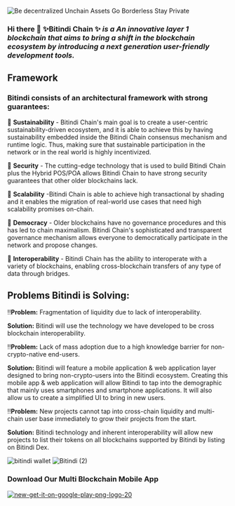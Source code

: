 ![Be decentralized Unchain Assets  Go Borderless  Stay Private](https://user-images.githubusercontent.com/91164084/193469304-1842c566-c827-4115-bdef-96a1999107bc.png)




### Hi there 👋 ✨Bitindi Chain ✨  *is a  An innovative layer 1 blockchain that aims to bring a shift in the blockchain ecosystem by introducing a next generation user-friendly development tools.*


## Framework

### Bitindi consists of an architectural framework with strong guarantees:


🦄 **Sustainability** - Bitindi Chain's main goal is to create a user-centric sustainability-driven ecosystem, and it is able to achieve this by having sustainability embedded inside the Bitindi Chain consensus mechanism and runtime logic. Thus, making sure that sustainable participation in the network or in the real world is highly incentivized.


🦄 **Security** - The cutting-edge technology that is used to build Bitindi Chain plus the Hybrid POS/POA allows Bitindi Chain to have strong security guarantees that other older blockchains lack.


🦄 **Scalability** -Bitindi Chain is able to achieve high transactional by shading and it enables the migration of real-world use cases that need high scalability promises on-chain.


🦄 **Democracy** - Older blockchains have no governance procedures and this has led to chain maximalism. Bitindi Chain's sophisticated and transparent governance mechanism allows everyone to democratically participate in the network and propose changes.


🦄 **Interoperability** - Bitindi Chain has the ability to interoperate with a variety of blockchains, enabling cross-blockchain transfers of any type of data through bridges.


## Problems Bitindi is Solving:

‼️**Problem:** Fragmentation of liquidity due to lack of interoperability.

**Solution:** Bitindi will use the technology we have developed to be cross blockchain interoperability.


‼️**Problem:** Lack of mass adoption due to a high knowledge barrier for non-crypto-native end-users. 

**Solution:** Bitindi will feature a mobile application & web application layer designed to bring non-crypto-users into the Bitindi ecosystem. Creating this mobile app & web application will allow Bitindi to tap into the demographic that mainly uses smartphones and smartphone applications. It will also allow us to create a simplified UI to bring in new users.


‼️**Problem:** New projects cannot tap into cross-chain liquidity and multi-chain user base immediately to grow their projects from the start. 

**Solution:** Bitindi technology and inherent interoperability will allow new projects to list their tokens on all blockchains supported by Bitindi by listing on Bitindi Dex.

![bitindi wallet](https://user-images.githubusercontent.com/91164084/193708282-fb4c9278-3e7d-45b9-822f-5252e58b010e.png)
![Bitindi (2)](https://user-images.githubusercontent.com/91164084/194360623-d04f5514-eb71-49ee-8002-4e1d3956053f.png)




### Download Our Multi Blockchain Mobile App 
[![new-get-it-on-google-play-png-logo-20](https://user-images.githubusercontent.com/91164084/193707606-e58d8c8d-4189-45c5-a1e1-72718c2fd463.png)](https://play.google.com/store/apps/details?id=com.bitindi.wallet)






